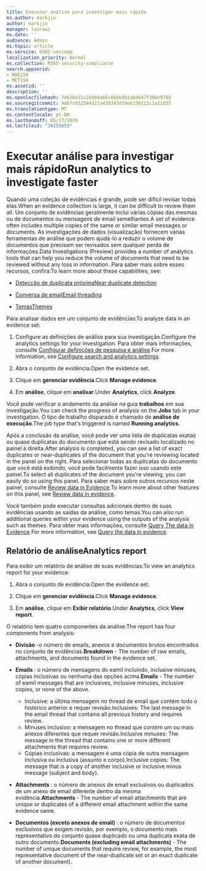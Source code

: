 ```yaml
---
title: Executar análise para investigar mais rápido
ms.author: markjjo
author: markjjo
manager: laurawi
ms.date: ''
audience: Admin
ms.topic: article
ms.service: O365-seccomp
localization_priority: Normal
ms.collection: M365-security-compliance
search.appverid:
- MOE150
- MET150
ms.assetid: ''
description: ''
ms.openlocfilehash: 7462b415c2e5b0a66c08bb9b5abb647f366e9785
ms.sourcegitcommit: 9d67cb52544321a430343d39eb336112c1a11d35
ms.translationtype: MT
ms.contentlocale: pt-BR
ms.lasthandoff: 05/17/2019
ms.locfileid: "34153653"
---
```

# <a name="run-analytics-to-investigate-faster"></a><span data-ttu-id="4bc81-102">Executar análise para investigar mais rápido</span><span class="sxs-lookup"><span data-stu-id="4bc81-102">Run analytics to investigate faster</span></span>

<span data-ttu-id="4bc81-103">Quando uma coleção de evidências é grande, pode ser difícil revisar todas elas.</span><span class="sxs-lookup"><span data-stu-id="4bc81-103">When an evidence collection is large, it can be difficult to review them all.</span></span> <span data-ttu-id="4bc81-104">Um conjunto de evidências geralmente inclui várias cópias das mesmas ou de documentos ou mensagens de email semelhantes.</span><span class="sxs-lookup"><span data-stu-id="4bc81-104">A set of evidence often includes multiple copies of the same or similar email messages or documents.</span></span> <span data-ttu-id="4bc81-105">As investigações de dados (visualização) fornecem várias ferramentas de análise que podem ajudá-lo a reduzir o volume de documentos que precisam ser revisados sem qualquer perda de informações.</span><span class="sxs-lookup"><span data-stu-id="4bc81-105">Data Investigations (Preview) provides a number of analytics tools that can help you reduce the volume of documents that need to be reviewed without any loss in information.</span></span> <span data-ttu-id="4bc81-106">Para saber mais sobre esses recursos, confira:</span><span class="sxs-lookup"><span data-stu-id="4bc81-106">To learn more about these capabilities, see:</span></span>

- [<span data-ttu-id="4bc81-107">Detecção de duplicata próxima</span><span class="sxs-lookup"><span data-stu-id="4bc81-107">Near duplicate detection</span></span>](near-duplicates.md)

- [<span data-ttu-id="4bc81-108">Conversa de email</span><span class="sxs-lookup"><span data-stu-id="4bc81-108">Email threading</span></span>](email-threading.md)

- [<span data-ttu-id="4bc81-109">Temas</span><span class="sxs-lookup"><span data-stu-id="4bc81-109">Themes</span></span>](themes.md)

<span data-ttu-id="4bc81-110">Para analisar dados em um conjunto de evidências:</span><span class="sxs-lookup"><span data-stu-id="4bc81-110">To analyze data in an evidence set:</span></span>

1. <span data-ttu-id="4bc81-111">Configure as definições de análise para sua investigação.</span><span class="sxs-lookup"><span data-stu-id="4bc81-111">Configure the analytics settings for your investigation.</span></span> <span data-ttu-id="4bc81-112">Para obter mais informações, consulte [Configurar definições de pesquisa e análise](configure-search-analytics-settings.md).</span><span class="sxs-lookup"><span data-stu-id="4bc81-112">For more information, see [Configure search and analytics settings](configure-search-analytics-settings.md).</span></span>

2. <span data-ttu-id="4bc81-113">Abra o conjunto de evidência.</span><span class="sxs-lookup"><span data-stu-id="4bc81-113">Open the evidence set.</span></span>

3. <span data-ttu-id="4bc81-114">Clique em **gerenciar evidência**.</span><span class="sxs-lookup"><span data-stu-id="4bc81-114">Click **Manage evidence**.</span></span>

4. <span data-ttu-id="4bc81-115">Em **análise**, clique em **analisar**.</span><span class="sxs-lookup"><span data-stu-id="4bc81-115">Under **Analytics**, click **Analyze**.</span></span>

<span data-ttu-id="4bc81-116">Você pode verificar o andamento da análise na guia **trabalhos** em sua investigação.</span><span class="sxs-lookup"><span data-stu-id="4bc81-116">You can check the progress of analysis on the **Jobs** tab in your investigation.</span></span> <span data-ttu-id="4bc81-117">O tipo de trabalho disparado é chamado de **análise de execução**.</span><span class="sxs-lookup"><span data-stu-id="4bc81-117">The job type that's triggered is named **Running analytics**.</span></span>

 <span data-ttu-id="4bc81-118">Após a conclusão da análise, você pode ver uma lista de duplicatas exatas ou quase duplicatas do documento que está sendo revisado localizado no painel à direita.</span><span class="sxs-lookup"><span data-stu-id="4bc81-118">After analysis is completed, you can see a list of exact duplicates or near-duplicates of the document that you're reviewing located in the panel on the right.</span></span> <span data-ttu-id="4bc81-119">Para selecionar todas as duplicatas do documento que você está exibindo, você pode facilmente fazer isso usando este painel.</span><span class="sxs-lookup"><span data-stu-id="4bc81-119">To select all duplicates of the document you're viewing, you can easily do so using this panel.</span></span> <span data-ttu-id="4bc81-120">Para saber mais sobre outros recursos neste painel, consulte [Review data in Evidence](review-data-in-evidence.md).</span><span class="sxs-lookup"><span data-stu-id="4bc81-120">To learn more about other features on this panel, see [Review data in evidence](review-data-in-evidence.md).</span></span> 

<span data-ttu-id="4bc81-121">Você também pode executar consultas adicionais dentro de suas evidências usando as saídas da análise, como temas.</span><span class="sxs-lookup"><span data-stu-id="4bc81-121">You can also run additional queries within your evidence using the outputs of the analysis such as themes.</span></span> <span data-ttu-id="4bc81-122">Para obter mais informações, consulte [Query The data in Evidence](evidence-query.md).</span><span class="sxs-lookup"><span data-stu-id="4bc81-122">For more information, see [Query the data in evidence](evidence-query.md).</span></span>

## <a name="analytics-report"></a><span data-ttu-id="4bc81-123">Relatório de análise</span><span class="sxs-lookup"><span data-stu-id="4bc81-123">Analytics report</span></span>

<span data-ttu-id="4bc81-124">Para exibir um relatório de análise de suas evidências:</span><span class="sxs-lookup"><span data-stu-id="4bc81-124">To view an analytics report for your evidence:</span></span>

1. <span data-ttu-id="4bc81-125">Abra o conjunto de evidência.</span><span class="sxs-lookup"><span data-stu-id="4bc81-125">Open the evidence set.</span></span>

2. <span data-ttu-id="4bc81-126">Clique em **gerenciar evidência**.</span><span class="sxs-lookup"><span data-stu-id="4bc81-126">Click **Manage evidence**.</span></span>

3. <span data-ttu-id="4bc81-127">Em **análise**, clique em **Exibir relatório**.</span><span class="sxs-lookup"><span data-stu-id="4bc81-127">Under **Analytics**, click **View report**.</span></span>

<span data-ttu-id="4bc81-128">O relatório tem quatro componentes da análise:</span><span class="sxs-lookup"><span data-stu-id="4bc81-128">The report has four components from analysis:</span></span>

- <span data-ttu-id="4bc81-129">**Divisão** -o número de emails, anexos e documentos brutos encontrados no conjunto de evidências.</span><span class="sxs-lookup"><span data-stu-id="4bc81-129">**Breakdown** - The number of raw emails, attachments, and documents found in the evidence set.</span></span>

- <span data-ttu-id="4bc81-130">**Emails** : o número de mensagens do eamil incluindo, inclusive minuses, cópias inclusivas ou nenhuma das opções acima.</span><span class="sxs-lookup"><span data-stu-id="4bc81-130">**Emails** - The number of eamil messages that are inclusives, inclusive minuses, inclusive copies, or none of the above.</span></span>
   - <span data-ttu-id="4bc81-131">Inclusive: a última mensagem no thread de email que contém todo o histórico anterior e requer revisão.</span><span class="sxs-lookup"><span data-stu-id="4bc81-131">Inclusives: The last message in the email thread that contains all previous history and requires review.</span></span>
   - <span data-ttu-id="4bc81-132">Minuses inclusivo: a mensagem no thread que contém um ou mais anexos diferentes que requer revisão.</span><span class="sxs-lookup"><span data-stu-id="4bc81-132">Inclusive minuses: The message in the thread that contains one or more different attachments that requires review.</span></span>
   - <span data-ttu-id="4bc81-133">Cópias inclusivas: a mensagem é uma cópia de outra mensagem inclusiva ou inclusiva (assunto e corpo).</span><span class="sxs-lookup"><span data-stu-id="4bc81-133">Inclusive copies: The message that is a copy of another inclusive or inclusive minus message (subject and body).</span></span>

- <span data-ttu-id="4bc81-134">**Attachments** : o número de anexos de email exclusivos ou duplicados de um anexo de email diferente dentro da mesma evidência.</span><span class="sxs-lookup"><span data-stu-id="4bc81-134">**Attachments** - The number of email attachments that are unique or duplicates of a different email attachment within the same evidence same.</span></span>

- <span data-ttu-id="4bc81-135">**Documentos (exceto anexos de email)** : o número de documentos exclusivos que exigem revisão, por exemplo, o documento mais representativo do conjunto quase duplicado ou uma duplicata exata de outro documento.</span><span class="sxs-lookup"><span data-stu-id="4bc81-135">**Documents (excluding email attachments)** - The number of unique documents that require review, for example, the most representative document of the near-duplicate set or an exact duplicate of another document).</span></span>